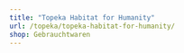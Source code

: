 ```yaml
---
title: "Topeka Habitat for Humanity"
url: /topeka/topeka-habitat-for-humanity/
shop: Gebrauchtwaren
---
```


